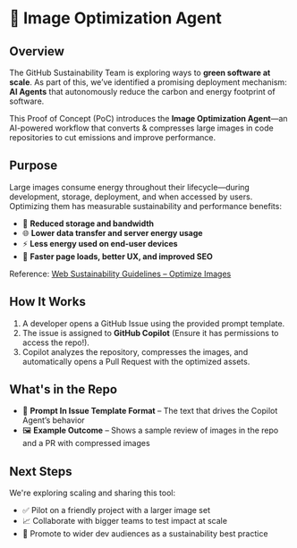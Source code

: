 
# 🌿 Image Optimization Agent

## Overview

The GitHub Sustainability Team is exploring ways to **green software at scale**. As part of this, we’ve identified a promising deployment mechanism: **AI Agents** that autonomously reduce the carbon and energy footprint of software.

This Proof of Concept (PoC) introduces the **Image Optimization Agent**—an AI-powered workflow that converts & compresses large images in code repositories to cut emissions and improve performance.

## Purpose

Large images consume energy throughout their lifecycle—during development, storage, deployment, and when accessed by users. Optimizing them has measurable sustainability and performance benefits:

* 💾 **Reduced storage and bandwidth**
* 🌐 **Lower data transfer and server energy usage**
* ⚡ **Less energy used on end-user devices**
* 🚀 **Faster page loads, better UX, and improved SEO**

Reference: [Web Sustainability Guidelines – Optimize Images](https://w3c.github.io/sustainableweb-wsg/#all-images-must-be-optimized-for-sustainability)

## How It Works

1. A developer opens a GitHub Issue using the provided prompt template.
2. The issue is assigned to **GitHub Copilot** (Ensure it has permissions to access the repo!).
3. Copilot analyzes the repository, compresses the images, and automatically opens a Pull Request with the optimized assets.

## What's in the Repo

* 🧠 **Prompt In Issue Template Format** – The text that drives the Copilot Agent’s behavior
* 🖼️ **Example Outcome** – Shows a sample review of images in the repo and a PR with compressed images

## Next Steps

We're exploring scaling and sharing this tool:

* ✅ Pilot on a friendly project with a larger image set
* 📈 Collaborate with bigger teams to test impact at scale
* 📣 Promote to wider dev audiences as a sustainability best practice
